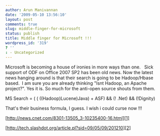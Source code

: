 ```yaml
---
author: Arun Manivannan
date: '2009-05-10 13:56:10'
layout: post
comments: true
slug: middle-finger-for-microsoft
status: publish
title: Middle finger for Microsoft !!!
wordpress_id: '319'
? ''
: - Uncategorized
---
```


Microsoft is becoming a house of ironies in more ways than one.   Sick support
of ODF on Office 2007 SP2 has been old news. Now the latest news hanging
around is that their search is going to be Hadoop/Hbase based.  I am sure you
are already thinking "Isnt Hadoop, an Apache project?". Yes it is. So much for
the anti-open source shouts from them.

MS Search = ( ( ((Hadoop)Lucene)Java) + ASF) && (! .Net) && (!Dignity)

That's their business formula, I guess. I wish i could curse now !!!

[http://news.cnet.com/8301-13505_3-10235400-16.html][1]

[http://tech.slashdot.org/article.pl?sid=09/05/09/201210][2]

   [1]: http://news.cnet.com/8301-13505_3-10235400-16.html

   [2]: http://tech.slashdot.org/article.pl?sid=09/05/09/201210

